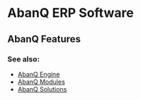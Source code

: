# AbanQ ERP Software

## AbanQ Features

### See also: 
*  [AbanQ Engine](https://github.com/falbujer/AbanQ)
*  [AbanQ Modules](https://github.com/falbujer/AbanQ-Modules)
*  [AbanQ Solutions](https://github.com/falbujer/AbanQ-Solutions)
